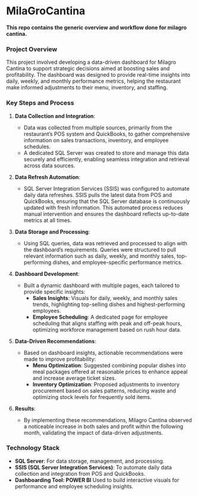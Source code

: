 # MilaGroCantina
**This repo contains the generic overview and workflow done for milagro cantina.**


### Project Overview
This project involved developing a data-driven dashboard for Milagro Cantina to support strategic decisions aimed at boosting sales and profitability. The dashboard was designed to provide real-time insights into daily, weekly, and monthly performance metrics, helping the restaurant make informed adjustments to their menu, inventory, and staffing.

### Key Steps and Process

1. **Data Collection and Integration**:
   - Data was collected from multiple sources, primarily from the restaurant’s POS system and QuickBooks, to gather comprehensive information on sales transactions, inventory, and employee schedules.
   - A dedicated SQL Server was created to store and manage this data securely and efficiently, enabling seamless integration and retrieval across data sources.

2. **Data Refresh Automation**:
   - SQL Server Integration Services (SSIS) was configured to automate daily data refreshes. SSIS pulls the latest data from POS and QuickBooks, ensuring that the SQL Server database is continuously updated with fresh information. This automated process reduces manual intervention and ensures the dashboard reflects up-to-date metrics at all times.

3. **Data Storage and Processing**:
   - Using SQL queries, data was retrieved and processed to align with the dashboard’s requirements. Queries were structured to pull relevant information such as daily, weekly, and monthly sales, top-performing dishes, and employee-specific performance metrics.

4. **Dashboard Development**:
   - Built a dynamic dashboard with multiple pages, each tailored to provide specific insights:
     - **Sales Insights**: Visuals for daily, weekly, and monthly sales trends, highlighting top-selling dishes and highest-performing employees.
     - **Employee Scheduling**: A dedicated page for employee scheduling that aligns staffing with peak and off-peak hours, optimizing workforce management based on rush hour data.

5. **Data-Driven Recommendations**:
   - Based on dashboard insights, actionable recommendations were made to improve profitability:
     - **Menu Optimization**: Suggested combining popular dishes into meal packages offered at reasonable prices to enhance appeal and increase average ticket sizes.
     - **Inventory Optimization**: Proposed adjustments to inventory procurement based on sales patterns, reducing waste and optimizing stock levels for frequently sold items.

6. **Results**:
   - By implementing these recommendations, Milagro Cantina observed a noticeable increase in both sales and profit within the following month, validating the impact of data-driven adjustments.

### Technology Stack
- **SQL Server**: For data storage, management, and processing.
- **SSIS (SQL Server Integration Services)**: To automate daily data collection and integration from POS and QuickBooks.
- **Dashboarding Tool: POWER BI** Used to build interactive visuals for performance and employee scheduling insights.
